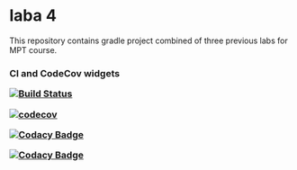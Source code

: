 # laba 4
This repository contains gradle project combined of three previous labs for MPT course.

<h3>CI and CodeCov widgets</hr>

[![Build Status](https://travis-ci.org/roman-bessmertnyi/laba4.svg?branch=master)](https://travis-ci.org/roman-bessmertnyi/laba4)

[![codecov](https://codecov.io/gh/MasterOfTheU/refactored-labs/branch/master/graph/badge.svg)](https://codecov.io/gh/MasterOfTheU/refactored-labs)

[![Codacy Badge](https://api.codacy.com/project/badge/Grade/2489cf075cd24a589b579717ad701353)](https://www.codacy.com/app/MasterOfTheU/refactored-labs?utm_source=github.com&amp;utm_medium=referral&amp;utm_content=MasterOfTheU/refactored-labs&amp;utm_campaign=Badge_Grade)

[![Codacy Badge](https://api.codacy.com/project/badge/Coverage/2489cf075cd24a589b579717ad701353)](https://www.codacy.com/app/MasterOfTheU/refactored-labs?utm_source=github.com&utm_medium=referral&utm_content=MasterOfTheU/refactored-labs&utm_campaign=Badge_Coverage)